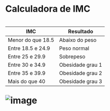 <h1>Calculadora de IMC<h1>
<p>
  <table>
  <thead>
    <tr>
      <th><strong>IMC</strong></th>
      <th><strong>Resultado</strong></th>
    </tr>
  </thead>
  <tbody>
    <tr>
      <td>Menor do que 18.5</td>
      <td>Abaixo do peso</td>
    </tr>
    <tr>
      <td>Entre 18.5 e 24.9</td>
      <td>Peso normal</td>
    </tr>
    <tr>
      <td>Entre 25 e 29.9</td>
      <td>Sobrepeso</td>
    </tr>
    <tr>
      <td>Entre 30 e 34.9</td>
      <td>Obesidade grau 1</td>
    </tr>
    <tr>
      <td>Entre 35 e 39.9</td>
      <td>Obesidade grau 2</td>
    </tr>
    <tr>
      <td>Mais do que 40</td>
      <td>Obesidade grau 3</td>
    </tr>
  </tbody>
</table>
</p>

  ![image](https://github.com/Marcelobastosjunior/calculadora-imc/assets/95103548/a04363a6-9901-417b-9340-d2daaf7c562d)
